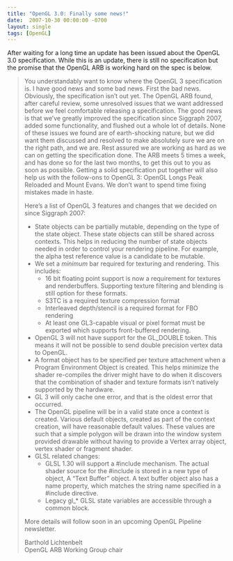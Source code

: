 ```yaml
---
title: "OpenGL 3.0: Finally some news!"
date:  2007-10-30 00:00:00 -0700
layout: single
tags: [OpenGL]
---
```


After waiting for a long time an update has been issued about the OpenGL 3.0 specification. While this is an update, there is still no specification but the promise that the OpenGL ARB is working hard on the spec is below.

> You understandably want to know where the OpenGL 3 specification is. I have good news and some bad news. First the bad news. Obviously, the specification isn’t out yet. The OpenGL ARB found, after careful review, some unresolved issues that we want addressed before we feel comfortable releasing a specification. The good news is that we’ve greatly improved the specification since Siggraph 2007, added some functionality, and flushed out a whole lot of details. None of these issues we found are of earth-shocking nature, but we did want them discussed and resolved to make absolutely sure we are on the right path, and we are. Rest assured we are working as hard as we can on getting the specification done. The ARB meets 5 times a week, and has done so for the last two months, to get this out to you as soon as possible. Getting a solid specification put together will also help us with the follow-ons to OpenGL 3: OpenGL Longs Peak Reloaded and Mount Evans. We don’t want to spend time fixing mistakes made in haste.
> 
> Here’s a list of OpenGL 3 features and changes that we decided on since Siggraph 2007:
>
> * State objects can be partially mutable, depending on the type of the state object. These state objects can still be shared across contexts. This helps in reducing the number of state objects needed in order to control your rendering pipeline. For example, the alpha test reference value is a candidate to be mutable.
> * We set a *minimum* bar required for texturing and rendering. This includes:
>   * 16 bit floating point support is now a requirement for textures and renderbuffers. Supporting texture filtering and blending is still option for these formats.
>   * S3TC is a required texture compression format
>   * Interleaved depth/stencil is a required format for FBO rendering
>   * At least one GL3-capable visual or pixel format must be exported which supports front-buffered rendering.
> * OpenGL 3 will not have support for the GL_DOUBLE token. This means it will not be possible to send double precision vertex data to OpenGL.
> * A format object has to be specified per texture attachment when a Program Environment Object is created. This helps minimize the shader re-compiles the driver might have to do when it discovers that the combination of shader and texture formats isn’t natively supported by the hardware.
> * GL 3 will only cache one error, and that is the oldest error that occurred.
> * The OpenGL pipeline will be in a valid state once a context is created. Various default objects, created as part of the context creation, will have reasonable default values. These values are such that a simple polygon will be drawn into the window system provided drawable without having to provide a Vertex array object, vertex shader or fragment shader.
> * GLSL related changes:
>   * GLSL 1.30 will support a #include mechanism. The actual shader source for the #include is stored in a new type of object, A “Text Buffer” object. A text buffer object also has a name property, which matches the string name specified in a #include directive.
>   * Legacy gl_* GLSL state variables are accessible through a common block.
>
> More details will follow soon in an upcoming OpenGL Pipeline newsletter.
>
> Barthold Lichtenbelt  
> OpenGL ARB Working Group chair
